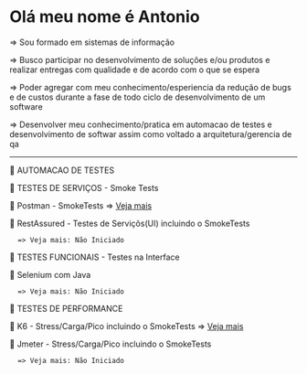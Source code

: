 # Olá meu nome é Antonio

=> Sou formado em sistemas de informação

=> Busco participar no desenvolvimento de soluções e/ou produtos e realizar entregas com qualidade e de acordo com o que se espera

=> Poder agregar com meu conhecimento/esperiencia da redução de bugs e de custos durante a fase de todo ciclo de desenvolvimento de um software
   
=> Desenvolver meu conhecimento/pratica em automacao de testes e desenvolvimento de softwar assim como voltado a arquitetura/gerencia de qa

-----------------------------------------------------------------------------------------------------------

🚀 AUTOMACAO DE TESTES

🚀 TESTES DE SERVIÇOS - Smoke Tests 

   🔖 Postman - SmokeTests
      => [Veja mais](http://github.com/antoniogmartins/postman)

   🔖 RestAssured - Testes de Serviçõs(UI) incluindo o SmokeTests

      => Veja mais: Não Iniciado

🚀 TESTES FUNCIONAIS - Testes na Interface 

   🔖 Selenium com Java
   
      => Veja mais: Não Iniciado
  
🚀 TESTES DE PERFORMANCE

   🔖 K6 - Stress/Carga/Pico incluindo o SmokeTests
      => [Veja mais](http://github.com/antoniogmartins/K6)

   🔖 Jmeter - Stress/Carga/Pico incluindo o SmokeTests
   
      => Veja mais: Não Iniciado

